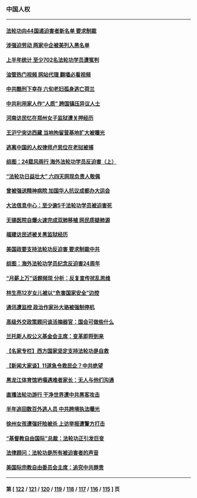 ### 中国人权
---
#### [法轮功向44国递迫害者新名单 要求制裁](../../pages/ncid278/n14046082.md?08040445) 
#### [涉强迫劳动 两家中企被美列入黑名单](../../pages/ncid278/n14045950.md?08040445) 
#### [上半年统计 至少702名法轮功学员遭冤判](../../pages/ncid278/n14045278.md?08040445) 
#### [油管热门视频 网站代理 翻墙必看视频](http://138.2.39.72:81/youtube.html?epic-marker?08040445)
#### [中共酷刑下幸存 六旬老妇孤身逃亡荷兰](../../pages/ncid278/n14041415.md?08040445) 
#### [中共利用家人作“人质” 跨国镇压异议人士](../../pages/ncid278/n14044867.md?08040445) 
#### [河南访民忆在郑州女子监狱遭关押经历](../../pages/ncid278/n14044743.md?08040445) 
#### [王沪宁突访西藏 当地拘留营基地扩大被曝光](../../pages/ncid278/n14043963.md?08040445) 
#### [逃离中国的人权律师卢思位在老挝被捕](../../pages/ncid278/n14043849.md?08040445) 
#### [组图：24载风雨行 海外法轮功学员反迫害（上）](../../pages/ncid278/n14031583.md?08040445) 
#### [“法轮功日益壮大” 六四天网现负责人敬佩](../../pages/ncid278/n14043464.md?08040445) 
#### [曾被强送精神病院 加国华人抗议成都办大运会](../../pages/ncid278/n14043386.md?08040445) 
#### [大法信息中心：至少逾5千法轮功学员被迫害死](../../pages/ncid278/n14043255.md?08040445) 
#### [无锡医院自爆火速完成双肺移植 网民质疑肺源](../../pages/ncid278/n14041831.md?08040445) 
#### [福建访民述被关黑监狱经历](../../pages/ncid278/n14042942.md?08040445) 
#### [美国政要支持法轮功反迫害 要求制裁中共](../../pages/ncid278/n14042656.md?08040445) 
#### [组图：海外法轮功学员纪念反迫害24周年](../../pages/ncid278/n14037675.md?08040445) 
#### [“月薪上万”话题频现 分析：反复宣传扰乱思维](../../pages/ncid278/n14042204.md?08040445) 
#### [林生亮12岁女儿被以“危害国家安全”边控](../../pages/ncid278/n14042116.md?08040445) 
#### [通讯遭监控 政治作家孙大骆被强制停机](../../pages/ncid278/n14041804.md?08040445) 
#### [高级外交政策顾问谈活摘器官：国会可做些什么](../../pages/ncid278/n14041396.md?08040445) 
#### [兰托斯人权公义基金会主席：变革即将到来](../../pages/ncid278/n14041358.md?08040445) 
#### [【名家专栏】西方国家坚定支持法轮功是自救](../../pages/ncid278/n14041000.md?08040445) 
#### [【新闻大家谈】11道急令救民企？中共绝望](../../pages/ncid278/n14040944.md?08040445) 
#### [黑龙江体育馆坍塌遇难者家长：无人与他们沟通](../../pages/ncid278/n14040699.md?08040445) 
#### [直播法轮功游行 干净世界遭中共黑客攻击](../../pages/ncid278/n14039822.md?08040445) 
#### [半年追回数百外逃人员 中共跨境执法曝光](../../pages/ncid278/n14039923.md?08040445) 
#### [徐州女孩遭强奸险被杀 上访举报遭警方打击](../../pages/ncid278/n14039644.md?08040445) 
#### [“基督教自由国际”总裁：法轮功正引发巨变](../../pages/ncid278/n14039180.md?08040445) 
#### [法律顾问：法轮功是所有被迫害者的声音](../../pages/ncid278/n14039151.md?08040445) 
#### [美国际宗教自由委员会主席：追究中共罪责](../../pages/ncid278/n14039122.md?08040445) 

---
#### 第 [ [122](./122.md?08040445) / [121](./121.md?08040445) / [120](./120.md?08040445) / [119](./119.md?08040445) / [118](./118.md?08040445) / [117](./117.md?08040445) / [116](./116.md?08040445) / [115](./115.md?08040445) ] 页

